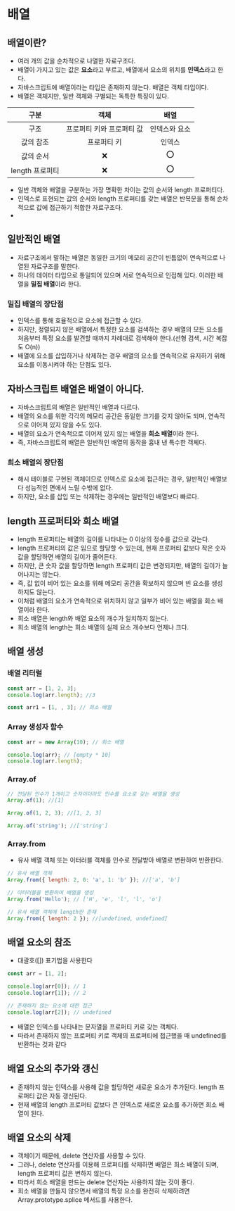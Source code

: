 # 배열

## 배열이란?

-   여러 개의 값을 순차적으로 나열한 자료구조다.
-   배열이 가지고 있는 값은 **요소**라고 부르고, 배열에서 요소의 위치를 **인덱스**라고 한다.
-   자바스크립트에 배열이라는 타입은 존재하지 않는다. 배열은 객체 타입이다.
-   배열은 객체지만, 일반 객체와 구별되는 독특한 특징이 있다.

|      구분       |           객체            |     배열      |
| :-------------: | :-----------------------: | :-----------: |
|      구조       | 프로퍼티 키와 프로퍼티 값 | 인덱스와 요소 |
|    값의 참조    |        프로퍼티 키        |    인덱스     |
|    값의 순서    |            ❌             |      ⭕️      |
| length 프로퍼티 |            ❌             |      ⭕️      |

-   일반 객체와 배열을 구분하는 가장 명확한 차이는 값의 순서와 length 프로퍼티다.
-   인덱스로 표현되는 값의 순서와 length 프로퍼티를 갖는 배열은 반복문을 통해 순차적으로 값에 접근하기 적합한 자료구조다.
-

## 일반적인 배열

-   자료구조에서 말하는 배열은 동일한 크기의 메모리 공간이 빈틈없이 연속적으로 나열된 자료구조를 말한다.
-   하나의 데이터 타입으로 통일되어 있으며 서로 연속적으로 인접해 있다. 이러한 배열을 **밀집 배열**이라 한다.

### 밀집 배열의 장단점

-   인덱스를 통해 효율적으로 요소에 접근할 수 있다.
-   하지만, 정렬되지 않은 배열에서 특정한 요소를 검색하는 경우 배열의 모든 요소를 처음부터 특정 요소를 발견할 때까지 차례대로 검색해야 한다.(선형 검색, 시간 복잡도 O(n))
-   배열에 요소를 삽입하거나 삭제하는 경우 배열의 요소를 연속적으로 유지하기 위해 요소를 이동시켜야 하는 단점도 있다.

## 자바스크립트 배열은 배열이 아니다.

-   자바스크립트의 배열은 일반적인 배열과 다르다.
-   배열의 요소를 위한 각각의 메모리 공간은 동일한 크기를 갖지 않아도 되며, 연속적으로 이어져 있지 않을 수도 있다.
-   배열의 요소가 연속적으로 이어져 있지 않는 배열을 **희소 배열**이라 한다.
-   즉, 자바스크립트의 배열은 일반적인 배열의 동작을 흉내 낸 특수한 객체다.

### 희소 배열의 장단점

-   해시 테이블로 구현된 객체이므로 인덱스로 요소에 접근하는 경우, 일반적인 배열보다 성능적인 면에서 느릴 수밖에 없다.
-   하지만, 요소를 삽입 또는 삭제하는 경우에는 일반적인 배열보다 빠르다.

## length 프로퍼티와 희소 배열

-   length 프로퍼티는 배열의 길이를 나타내는 0 이상의 정수를 값으로 갖는다.
-   length 프로퍼티의 값은 임으로 할당할 수 있는데, 현재 프로퍼티 값보다 작은 숫자 값을 할당하면 배열의 길이가 줄어든다.
-   하지만, 큰 숫자 값을 할당하면 length 프로퍼티 값은 변경되지만, 배열의 길이가 늘어나지는 않는다.
-   즉, 값 없이 비어 있는 요소를 위해 메모리 공간을 확보하지 않으며 빈 요소를 생성하지도 않는다.
-   이처럼 배열의 요소가 연속적으로 위치하지 않고 일부가 비어 있는 배열을 회소 배열이라 한다.
-   희소 배열은 length와 배열 요소의 개수가 일치하지 않는다.
-   희소 배열의 length는 희소 배열의 실제 요소 개수보다 언제나 크다.

## 배열 생성

### 배열 리터럴

```js
const arr = [1, 2, 3];
console.log(arr.length); //3

const arr1 = [1, , 3]; // 희소 배열
```

### Array 생성자 함수

```js
const arr = new Array(10); // 희소 배열

console.log(arr); // [empty * 10]
console.log(arr.length);
```

### Array.of

```js
// 전달된 인수가 1개이고 숫자이더라도 인수를 요소로 갖는 배열을 생성
Array.of(1); //[1]

Array.of(1, 2, 3); //[1, 2, 3]

Array.of('string'); //['string']
```

### Array.from

-   유사 배열 객체 또는 이터러블 객체를 인수로 전달받아 배열로 변환하여 반환한다.

```js
// 유사 배열 객체
Array.from({ length: 2, 0: 'a', 1: 'b' }); //['a', 'b']

// 이터러블을 변환하여 배열을 생성
Array.from('Hello'); // ['H', 'e', 'l', 'l', 'o']

// 유사 배열 객체에 length만 존재
Array.from({ length: 2 }); //[undefined, undefined]
```

## 배열 요소의 참조

-   대괄호([]) 표기법을 사용한다

```js
const arr = [1, 2];

console.log(arr[0]); // 1
console.log(arr[1]); // 2

// 존재하지 않는 요소에 대한 접근
console.log(arr[2]); // undefined
```

-   배열은 인덱스를 나타내는 문자열을 프로퍼티 키로 갖는 객체다.
-   따라서 존재하지 않는 프로퍼티 키로 객체의 프로퍼티에 접근했을 때 undefined를 반환하는 것과 같다

## 배열 요소의 추가와 갱신

-   존재하지 않는 인덱스를 사용해 값을 할당하면 새로운 요소가 추가된다. length 프로퍼티 값은 자동 갱신된다.
-   현재 배열의 length 프로퍼티 값보다 큰 인덱스로 새로운 요소를 추가하면 희소 배열이 된다.

## 배열 요소의 삭제

-   객체이기 때문에, delete 연산자를 사용할 수 있다.
-   그러나, delete 연산자를 이용해 프로퍼티를 삭제하면 배열은 희소 배열이 되며, length 프로퍼티 값은 변하지 않는다.
-   따라서 희소 배열을 만드는 delete 연산자는 사용하지 않는 것이 좋다.
-   희소 배열을 만들지 않으면서 배열의 특정 요소를 완전히 삭제하려면 Array.prototype.splice 메서드를 사용한다.
